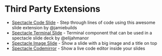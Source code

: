 <a name="third-party"></a>

# Third Party Extensions

- [Spectacle Code Slide](https://github.com/thejameskyle/spectacle-code-slide) - Step through lines of code using this awesome slide extension by @jamiebuilds
- [Spectacle Terminal Slide](https://github.com/elijahmanor/spectacle-terminal) - Terminal component that can be used in a spectacle slide deck by @elijahmanor
- [Spectacle Image Slide](https://github.com/FezVrasta/spectacle-image-slide) - Show a slide with a big image and a title on top
- [Spectacle Codemirror](https://github.com/jonathan-fielding/spectacle) - Show a live code editor inside your slides
